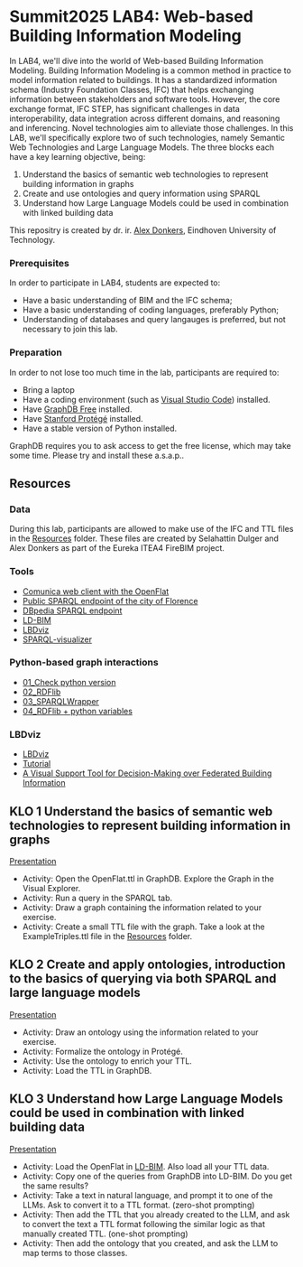 # Summit2025 LAB4: Web-based Building Information Modeling
In LAB4, we'll dive into the world of Web-based Building Information Modeling.
Building Information Modeling is a common method in practice to model information related to buildings. It has a standardized information schema (Industry Foundation Classes, IFC) that helps exchanging information between stakeholders and software tools. However, the core exchange format, IFC STEP, has significant challenges in data interoperability, data integration across different domains, and reasoning and inferencing. 
Novel technologies aim to alleviate those challenges. In this LAB, we'll specifically explore two of such technologies, namely Semantic Web Technologies and Large Language Models. The three blocks each have a key learning objective, being:
1. Understand the basics of semantic web technologies to represent building information in graphs
2. Create and use ontologies and query information using SPARQL
3. Understand how Large Language Models could be used in combination with linked building data

This repositry is created by dr. ir. [Alex Donkers](https://research.tue.nl/nl/persons/alex-ja-donkers), Eindhoven University of Technology. 

### Prerequisites
In order to participate in LAB4, students are expected to:
- Have a basic understanding of BIM and the IFC schema;
- Have a basic understanding of coding languages, preferably Python;
- Understanding of databases and query langauges is preferred, but not necessary to join this lab.

### Preparation
In order to not lose too much time in the lab, participants are required to:
- Bring a laptop
- Have a coding environment (such as [Visual Studio Code](https://code.visualstudio.com/)) installed.
- Have [GraphDB Free](https://www.ontotext.com/products/graphdb/?utm_source=adwords&utm_medium=ppc&utm_term=graphdb%20free&utm_campaign=Search+Graphdb&hsa_cam=21938209598&hsa_mt=b&hsa_ver=3&hsa_src=g&hsa_ad=722528532177&hsa_net=adwords&hsa_tgt=kwd-806325731642&hsa_acc=9129462532&hsa_grp=173328703560&hsa_kw=graphdb%20free&gad_source=1&gclid=Cj0KCQjwhYS_BhD2ARIsAJTMMQYrKYlW3LJW0IfwP_Kufg4AglDrVz1r--V3KVZ47ls9aDSyApivGuAaAiqjEALw_wcB) installed.
- Have [Stanford Protégé](https://protege.stanford.edu/software.php#desktop-protege) installed.
- Have a stable version of Python installed. 

GraphDB requires you to ask access to get the free license, which may take some time. Please try and install these a.s.a.p..

## Resources

### Data
During this lab, participants are allowed to make use of the IFC and TTL files in the [Resources](https://github.com/AlexDonkers/Summit2025/tree/main/LAB4_Web-based%20Building%20Information%20Modeling/Resources) folder. These files are created by Selahattin Dulger and Alex Donkers as part of the Eureka ITEA4 FireBIM project.

### Tools
- [Comunica web client with the OpenFlat](https://query.comunica.dev/#datasources=https%3A%2F%2Fraw.githubusercontent.com%2FAlexDonkers%2Fofo%2Fmain%2FSWJ_Resources%2FOpenFlat%2FOpenFlat_Donkers.ttl&query=PREFIX%20bot%3A%20%3Chttps%3A%2F%2Fw3id.org%2Fbot%23%3E%0Aselect%20*%20where%20%7B%0A%20%20%20%20%3Fs%20%3Fp%20bot%3ABuilding%20.%0A%7D%20limit%20100)
- [Public SPARQL endpoint of the city of Florence](https://opendata.comune.fi.it/content/sparql)
- [DBpedia SPARQL endpoint](https://dbpedia.org/sparql)
- [LD-BIM](https://ld-bim.web.app/)
- [LBDviz](https://alexdonkers.github.io/LBDviz/dist/)
- [SPARQL-visualizer](https://madsholten.github.io/sparql-visualizer/)

### Python-based graph interactions
- [01_Check python version](https://colab.research.google.com/github/AlexDonkers/RUB-IIB-Workshops-2024/blob/main/01_CheckPythonInstallation.ipynb)
- [02_RDFlib](https://colab.research.google.com/github/AlexDonkers/RUB-IIB-Workshops-2024/blob/main/02_RDFlib.ipynb)
- [03_SPARQLWrapper](https://colab.research.google.com/github/AlexDonkers/RUB-IIB-Workshops-2024/blob/main/03_SPARQLWrapper.ipynb)
- [04_RDFlib + python variables](https://colab.research.google.com/github/AlexDonkers/RUB-IIB-Workshops-2024/blob/main/04_RDFlib-plus-python-variables.ipynb)

### LBDviz
- [LBDviz](https://alexdonkers.github.io/LBDviz/dist/)
- [Tutorial](https://github.com/AlexDonkers/Frontends-and-LBD/)
- [A Visual Support Tool for Decision-Making over Federated Building Information](https://link.springer.com/chapter/10.1007/978-3-031-37189-9_32)

## KLO 1 Understand the basics of semantic web technologies to represent building information in graphs
[Presentation](https://github.com/AlexDonkers/Summit2025/raw/refs/heads/main/LAB4_Web-based%20Building%20Information%20Modeling/Presentation.pptx)
- Activity: Open the OpenFlat.ttl in GraphDB. Explore the Graph in the Visual Explorer.
- Activity: Run a query in the SPARQL tab.
- Activity: Draw a graph containing the information related to your exercise. 
- Activity: Create a small TTL file with the graph. Take a look at the ExampleTriples.ttl file in the [Resources](https://github.com/AlexDonkers/Summit2025/tree/main/LAB4_Web-based%20Building%20Information%20Modeling/Resources) folder.

## KLO 2 Create and apply ontologies, introduction to the basics of querying via both SPARQL and large language models 
[Presentation](https://github.com/AlexDonkers/Summit2025/raw/refs/heads/main/LAB4_Web-based%20Building%20Information%20Modeling/Presentation.pptx)
- Activity: Draw an ontology using the information related to your exercise.
- Activity: Formalize the ontology in Protégé. 
- Activity: Use the ontology to enrich your TTL. 
- Activity: Load the TTL in GraphDB. 

## KLO 3 Understand how Large Language Models could be used in combination with linked building data
[Presentation](https://github.com/AlexDonkers/Summit2025/raw/refs/heads/main/LAB4_Web-based%20Building%20Information%20Modeling/Presentation.pptx)
- Activity: Load the OpenFlat in [LD-BIM](https://ld-bim.web.app/). Also load all your TTL data. 
- Activity: Copy one of the queries from GraphDB into LD-BIM. Do you get the same results?
- Activity: Take a text in natural language, and prompt it to one of the LLMs. Ask to convert it to a TTL format. (zero-shot prompting)
- Activity: Then add the TTL that you already created to the LLM, and ask to convert the text a TTL format following the similar logic as that manually created TTL. (one-shot prompting)
- Activity: Then add the ontology that you created, and ask the LLM to map terms to those classes.

